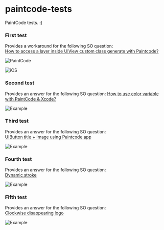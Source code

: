 # paintcode-tests
PaintCode tests. :)

### First test
Provides a workaround for the following SO question:  
[How to access a layer inside UIView custom class generate with Paintcode?](https://stackoverflow.com/questions/45526709/how-to-access-a-layer-inside-uiview-custom-class-generate-with-paintcode)

![PaintCode](https://github.com/backslash-f/paintcode-tests/blob/master/Resources/Screenshots/paintCode.gif)  

![iOS](https://github.com/backslash-f/paintcode-tests/blob/master/Resources/Screenshots/simulator.gif)

### Second test
Provides an answer for the following SO question:
[How to use color variable with PaintCode & Xcode?](https://stackoverflow.com/questions/45859996/how-to-use-color-variable-with-paintcode-xcode)

![Example](https://github.com/backslash-f/paintcode-tests/blob/master/Resources/Screenshots/dynamicColorsExample.gif)

### Third test
Provides an answer for the following SO question:  
[UIButton title + image using Paintcode app](https://stackoverflow.com/questions/49654237/uibutton-title-image-using-paintcode-app)

![Example](https://github.com/backslash-f/paintcode-tests/blob/master/Resources/Screenshots/textButtonExample.png)

### Fourth test
Provides an answer for the following SO question:  
[Dynamic stroke](https://stackoverflow.com/questions/52154526/paintcode-expression-for-dynamic-stroke-width-based-on-frame)

![Example](https://github.com/backslash-f/paintcode-tests/blob/master/Resources/Screenshots/starViewStroke.png)

### Fifth test
Provides an answer for the following SO question:  
[Clockwise disappearing logo](https://stackoverflow.com/questions/54389273/make-clockwise-disappearing-circle-with-paintcode)

![Example](https://github.com/backslash-f/paintcode-tests/blob/master/Resources/Screenshots/clockwiseAnimationExample.gif)
